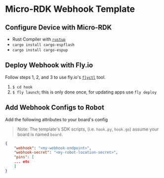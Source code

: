 # Micro-RDK Webhook Template

## Configure Device with Micro-RDK

- Rust Compiler with [`rustup`](https://www.rust-lang.org/tools/install)
- `cargo install cargo-espflash`
- `cargo install cargo-espup`

## Deploy Webhook with Fly.io

Follow steps 1, 2, and 3 to use fly.io's [`flyctl`](https://fly.io/docs/hands-on/install-flyctl/) tool.

1. `$ cd hook`
2. `$ fly launch`; this is only done once, for updating apps use `fly deploy`

## Add Webhook Configs to Robot

Add the following attributes to your board's config

> Note: The template's SDK scripts, (i.e. `hook.py`, `hook.go`) assume your board is named `board`.

```json
{
    "webhook": "<my-webhook-endpoint>",
    "webhook-secret": "<my-robot-location-secret>",
    "pins": [
    ... etc
    ]
}
```
